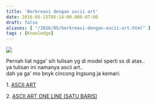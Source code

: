 ```yaml
---
title: 'Berkreasi dengan ascii art'
date: 2016-05-15T05:14:00.000-07:00
draft: false
aliases: [ "/2016/05/berkreasi-dengan-ascii-art.html" ]
tags : [Knowledge]
---
```


[![](https://4.bp.blogspot.com/-bHZzsOMMMsU/Vzhm6kAtbCI/AAAAAAAAAlQ/EVyj_ToKXRUl0nuhj8CJZe5FboIjg7VoQCLcB/s640/Screenshot_40.png)](https://4.bp.blogspot.com/-bHZzsOMMMsU/Vzhm6kAtbCI/AAAAAAAAAlQ/EVyj_ToKXRUl0nuhj8CJZe5FboIjg7VoQCLcB/s1600/Screenshot_40.png)

  
Pernah liat ngga' sih tulisan yg di model sperti ss di atas..  
ya tulisan ini namanya ascii art..  
dah ya ga' mo bnyk cincong lngsung ja kemari:  
  
1\. [ASCII ART](http://patorjk.com/software/taag/#p=display&f=Graffiti&t=Type%20Something)  
  
2\. [ASCII ART ONE LINE (SATU BARIS)](http://1lineart.kulaone.com/#/)